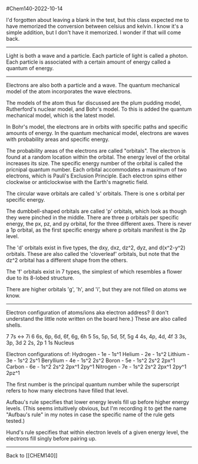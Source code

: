 #Chem140-2022-10-14

I'd forgotten about leaving a blank in the test, but this class expected me to have memorized the conversion between celsius and kelvin.  I know it's a simple addition, but I don't have it memorized.  I wonder if that will come back.

---
Light is both a wave and a particle.  Each particle of light is called a photon.  Each particle is associated with a certain amount of energy called a quantum of energy.

---
Electrons are also both a particle and a wave.  The quantum mechanical model of the atom incorporates the wave electrons.

The models of the atom thus far discussed are the plum pudding model, Rutherford's nuclear model, and Bohr's model.  To this is added the quantum mechanical model, which is the latest model.

In Bohr's model, the electrons are in orbits with specific paths and specific amounts of energy.  In the quantum mechanical model, electrons are waves with probability areas and specific energy.

The probability areas of the electrons are called "orbitals".  The electron is found at a random location within the orbital.  The energy level of the orbital increases its size.  The specific energy number of the orbital is called the pricnipal quantum number.  Each orbital accommodates a maximum of two electrons, which is Pauli's Exclusion Principle.  Each electron spins either clockwise or anticlockwise with the Earth's magnetic field.

The circular wave orbitals are called 's' orbitals.  There is one s orbital per specific energy.

The dumbbell-shaped orbitals are called 'p' orbitals, which look as though they were pinched in the middle.  There are three p orbitals per specific energy, the px, pz, and py orbital, for the three different axes.  There is never a 1p orbital, as the first specific energy where p orbitals manifest is the 2p level.

The 'd' orbitals exist in five types, the dxy, dxz, dz^2, dyz, and d(x^2-y^2) orbitals.  These are also called the 'cloverleaf' orbitals, but note that the dz^2 orbital has a different shape from the others.

The 'f' orbitals exist in 7 types, the simplest of which resembles a flower due to its 8-lobed structure.

There are higher orbitals 'g', 'h', and 'i', but they are not filled on atoms we know.

---
Electron configuration of atoms/ions
aka electron address?  (I don't understand the little note written on the board here.)
These are also called shells.

7    7s <-> 7i
6   6s, 6p, 6d, 6f, 6g, 6h
5   5s, 5p, 5d, 5f,  5g
4   4s, 4p, 4d, 4f
3   3s, 3p, 3d
2   2s, 2p
1   1s
Nucleus

Electron configurations of:
Hydrogen - 1e - 1s^1
Helium - 2e - 1s^2
Lithium - 3e - 1s^2 2s^1
Beryllium - 4e - 1s^2 2s^2
Boron - 5e - 1s^2 2s^2 2px^1
Carbon - 6e - 1s^2 2s^2 2px^1 2py^1
Nitrogen - 7e - 1s^2 2s^2 2px^1 2py^1 2pz^1

The first number is the principal quantum number while the superscript refers to how many electrons have filled that level.

Aufbau's rule specifies that lower energy levels fill up before higher energy levels.  (This seems intuitively obvious, but I'm recording it to get the name "Aufbau's rule" in my notes in case the specific name of the rule gets tested.)

Hund's rule specifies that within electron levels of a given energy level, the electrons fill singly before pairing up.

---
Back to [[CHEM140]]